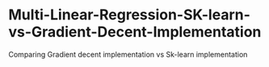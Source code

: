 # Multi-Linear-Regression-SK-learn-vs-Gradient-Decent-Implementation
Comparing Gradient decent implementation vs Sk-learn implementation
